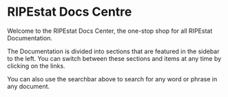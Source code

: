 # RIPEstat Docs Centre

Welcome to the RIPEstat Docs Center, the one-stop shop for all RIPEstat Documentation.

The Documentation is divided into sections that are featured in the sidebar to the left.
You can switch between these sections and items at any time by clicking on the links.

You can also use the searchbar above to search for any word or phrase in any document.
